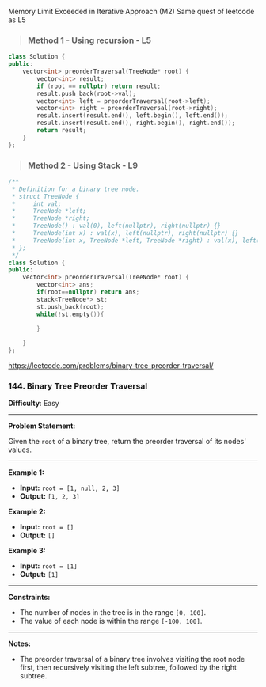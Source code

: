 Memory Limit Exceeded in Iterative Approach (M2)
Same quest of leetcode as L5 

> ### Method 1 - Using recursion - L5
```c++
class Solution {
public:
    vector<int> preorderTraversal(TreeNode* root) {
        vector<int> result;
        if (root == nullptr) return result;
        result.push_back(root->val);
        vector<int> left = preorderTraversal(root->left);
        vector<int> right = preorderTraversal(root->right); 
        result.insert(result.end(), left.begin(), left.end());
        result.insert(result.end(), right.begin(), right.end());
        return result;
    }
};
```
> ### Method 2 - Using Stack - L9
```c++
/**
 * Definition for a binary tree node.
 * struct TreeNode {
 *     int val;
 *     TreeNode *left;
 *     TreeNode *right;
 *     TreeNode() : val(0), left(nullptr), right(nullptr) {}
 *     TreeNode(int x) : val(x), left(nullptr), right(nullptr) {}
 *     TreeNode(int x, TreeNode *left, TreeNode *right) : val(x), left(left), right(right) {}
 * };
 */
class Solution {
public:
    vector<int> preorderTraversal(TreeNode* root) {
        vector<int> ans;
        if(root==nullptr) return ans;
        stack<TreeNode*> st;
        st.push_back(root);
        while(!st.empty()){
            
        }

    }
};
```

https://leetcode.com/problems/binary-tree-preorder-traversal/

### 144. Binary Tree Preorder Traversal

**Difficulty**: Easy

---

**Problem Statement:**

Given the `root` of a binary tree, return the preorder traversal of its nodes' values.

---

**Example 1:**

- **Input:** `root = [1, null, 2, 3]`
- **Output:** `[1, 2, 3]`

**Example 2:**

- **Input:** `root = []`
- **Output:** `[]`

**Example 3:**

- **Input:** `root = [1]`
- **Output:** `[1]`

---

**Constraints:**

- The number of nodes in the tree is in the range `[0, 100]`.
- The value of each node is within the range `[-100, 100]`.

---

**Notes:**

- The preorder traversal of a binary tree involves visiting the root node first, then recursively visiting the left subtree, followed by the right subtree.